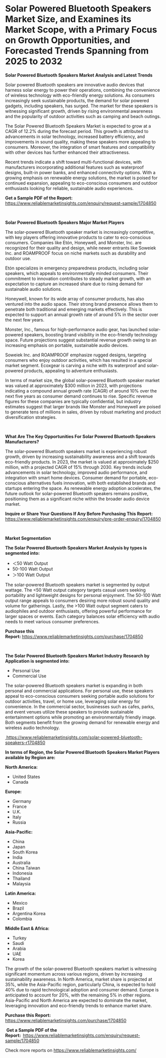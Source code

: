 <p><h1>Solar Powered Bluetooth Speakers Market Size, and Examines its Market Scope, with a Primary Focus on Growth Opportunities, and Forecasted Trends Spanning from 2025 to 2032</h1></p><p><strong>Solar Powered Bluetooth Speakers Market Analysis and Latest Trends</strong></p>
<p><p>Solar powered Bluetooth speakers are innovative audio devices that harness solar energy to power their operations, combining the convenience of wireless technology with eco-friendly energy solutions. As consumers increasingly seek sustainable products, the demand for solar powered gadgets, including speakers, has surged. The market for these speakers is witnessing significant growth, driven by rising environmental awareness and the popularity of outdoor activities such as camping and beach outings.</p><p>The Solar Powered Bluetooth Speakers Market is expected to grow at a CAGR of 12.2% during the forecast period. This growth is attributed to advancements in solar technology, increased battery efficiency, and improvements in sound quality, making these speakers more appealing to consumers. Moreover, the integration of smart features and compatibility with other devices has further enhanced their attractiveness. </p><p>Recent trends indicate a shift toward multi-functional devices, with manufacturers incorporating additional features such as waterproof designs, built-in power banks, and enhanced connectivity options. With a growing emphasis on renewable energy solutions, the market is poised for continued expansion, appealing to eco-conscious consumers and outdoor enthusiasts looking for reliable, sustainable audio experiences.</p></p>
<p><strong>Get a Sample PDF of the Report:&nbsp;</strong> <a href="https://www.reliablemarketinsights.com/enquiry/request-sample/1704850?utm_campaign=2199&utm_medium=2&utm_source=Github&utm_content=ia&utm_term=27032025&utm_id=solar-powered-bluetooth-speakers">https://www.reliablemarketinsights.com/enquiry/request-sample/1704850</a></p>
<p>&nbsp;</p>
<p><strong>Solar Powered Bluetooth Speakers Major Market Players</strong></p>
<p><p>The solar-powered Bluetooth speaker market is increasingly competitive, with key players offering innovative products to cater to eco-conscious consumers. Companies like Etón, Honeywell, and Monster, Inc. are recognized for their quality and design, while newer entrants like Soweiek Inc. and ROAMPROOF focus on niche markets such as durability and outdoor use.</p><p>Etón specializes in emergency preparedness products, including solar speakers, which appeals to environmentally minded consumers. Their commitment to innovation contributes to steady market growth, with an expectation to capture an increased share due to rising demand for sustainable audio solutions.</p><p>Honeywell, known for its wide array of consumer products, has also ventured into the audio space. Their strong brand presence allows them to penetrate both traditional and emerging markets effectively. This is expected to support an annual growth rate of around 5% in the sector over the next few years.</p><p>Monster, Inc., famous for high-performance audio gear, has launched solar-powered speakers, boosting brand visibility in the eco-friendly technology space. Future projections suggest substantial revenue growth owing to an increasing emphasis on portable, sustainable audio devices.</p><p>Soweiek Inc. and ROAMPROOF emphasize rugged designs, targeting consumers who enjoy outdoor activities, which has resulted in a special market segment. Ecoxgear is carving a niche with its waterproof and solar-powered products, appealing to adventure enthusiasts.</p><p>In terms of market size, the global solar-powered Bluetooth speaker market was valued at approximately $300 million in 2023, with projections indicating a compound annual growth rate (CAGR) of around 10% over the next five years as consumer demand continues to rise. Specific revenue figures for these companies are typically confidential, but industry estimates suggest that larger brands like Monster and Honeywell are poised to generate tens of millions in sales, driven by robust marketing and product diversification strategies.</p></p>
<p>&nbsp;</p>
<p><strong>What Are The Key Opportunities For Solar Powered Bluetooth Speakers Manufacturers?</strong></p>
<p><p>The solar-powered Bluetooth speakers market is experiencing robust growth, driven by increasing sustainability awareness and a shift towards eco-friendly products. In 2023, the market is valued at approximately $250 million, with a projected CAGR of 15% through 2030. Key trends include advancements in solar technology, improved audio performance, and integration with smart home devices. Consumer demand for portable, eco-conscious alternatives fuels innovation, with both established brands and startups entering the space. As renewable energy adoption accelerates, the future outlook for solar-powered Bluetooth speakers remains positive, positioning them as a significant niche within the broader audio device market.</p></p>
<p><strong>Inquire or Share Your Questions If Any Before Purchasing This Report:</strong> <a href="https://www.reliablemarketinsights.com/enquiry/pre-order-enquiry/1704850?utm_campaign=2199&utm_medium=2&utm_source=Github&utm_content=ia&utm_term=27032025&utm_id=solar-powered-bluetooth-speakers">https://www.reliablemarketinsights.com/enquiry/pre-order-enquiry/1704850</a></p>
<p>&nbsp;</p>
<p><strong>Market Segmentation</strong></p>
<p><strong>The Solar Powered Bluetooth Speakers Market Analysis by types is segmented into:</strong></p>
<p><ul><li>＜50 Watt Output</li><li>50-100 Watt Output</li><li>＞100 Watt Output</li></ul></p>
<p><p>The solar-powered Bluetooth speakers market is segmented by output wattage. The <50 Watt output category targets casual users seeking portability and lightweight designs for personal enjoyment. The 50-100 Watt output range appeals to consumers desiring more robust sound quality and volume for gatherings. Lastly, the >100 Watt output segment caters to audiophiles and outdoor enthusiasts, offering powerful performance for larger spaces or events. Each category balances solar efficiency with audio needs to meet various consumer preferences.</p></p>
<p><strong>Purchase this Report:&nbsp;</strong><a href="https://www.reliablemarketinsights.com/purchase/1704850?utm_campaign=2199&utm_medium=2&utm_source=Github&utm_content=ia&utm_term=27032025&utm_id=solar-powered-bluetooth-speakers">https://www.reliablemarketinsights.com/purchase/1704850</a></p>
<p>&nbsp;</p>
<p><strong>The Solar Powered Bluetooth Speakers Market Industry Research by Application is segmented into:</strong></p>
<p><ul><li>Personal Use</li><li>Commercial Use</li></ul></p>
<p><p>The solar-powered Bluetooth speakers market is expanding in both personal and commercial applications. For personal use, these speakers appeal to eco-conscious consumers seeking portable audio solutions for outdoor activities, travel, or home use, leveraging solar energy for convenience. In the commercial sector, businesses such as cafes, parks, and event venues utilize these speakers to provide sustainable entertainment options while promoting an environmentally friendly image. Both segments benefit from the growing demand for renewable energy and wireless audio technology.</p></p>
<p><a href="https://www.reliablemarketinsights.com/solar-powered-bluetooth-speakers-r1704850?utm_campaign=2199&utm_medium=2&utm_source=Github&utm_content=ia&utm_term=27032025&utm_id=solar-powered-bluetooth-speakers">&nbsp;https://www.reliablemarketinsights.com/solar-powered-bluetooth-speakers-r1704850</a></p>
<p><strong>In terms of Region, the Solar Powered Bluetooth Speakers Market Players available by Region are:</strong></p>
<p>
    <p> <strong> North America: </strong>
        <ul>
            <li>United States</li>
            <li>Canada</li>
        </ul>
        </p> 
    <p> <strong> Europe: </strong>
        <ul>
            <li>Germany</li>
            <li>France</li>
            <li>U.K.</li>
            <li>Italy</li>
            <li>Russia</li>
        </ul>
        </p> 
    <p> <strong> Asia-Pacific: </strong>
        <ul>
            <li>China</li>
            <li>Japan</li>
            <li>South Korea</li>
            <li>India</li>
            <li>Australia</li>
            <li>China Taiwan</li>
            <li>Indonesia</li>
            <li>Thailand</li>
            <li>Malaysia</li>
        </ul>
        </p> 
    <p> <strong> Latin America: </strong>
        <ul>
            <li>Mexico</li>
            <li>Brazil</li>
            <li>Argentina Korea</li>
            <li>Colombia</li>
        </ul>
        </p> 
    <p> <strong> Middle East & Africa: </strong>
        <ul>
            <li>Turkey</li>
            <li>Saudi</li>
            <li>Arabia</li>
            <li>UAE</li>
            <li>Korea</li>
        </ul>
    </p>
    </p>
<p><p>The growth of the solar-powered Bluetooth speakers market is witnessing significant momentum across various regions, driven by increasing sustainability awareness. In North America, market share is projected at 35%, while the Asia-Pacific region, particularly China, is expected to hold 40% due to rapid technological adoption and consumer demand. Europe is anticipated to account for 20%, with the remaining 5% in other regions. Asia-Pacific and North America are expected to dominate the market, leveraging innovation and eco-friendly trends to enhance market share.</p></p>
<p><strong>Purchase this Report: </strong><a href="https://www.reliablemarketinsights.com/purchase/1704850?utm_campaign=2199&utm_medium=2&utm_source=Github&utm_content=ia&utm_term=27032025&utm_id=solar-powered-bluetooth-speakers">https://www.reliablemarketinsights.com/purchase/1704850</a></p>
<p>&nbsp;<strong>Get a Sample PDF of the Report:&nbsp;&nbsp;</strong><a href="https://www.reliablemarketinsights.com/enquiry/request-sample/1704850?utm_campaign=2199&utm_medium=2&utm_source=Github&utm_content=ia&utm_term=27032025&utm_id=solar-powered-bluetooth-speakers">https://www.reliablemarketinsights.com/enquiry/request-sample/1704850</a></p>
<p><strong></strong></p>
<p>Check more reports on <a href="https://www.reliablemarketinsights.com/?utm_campaign=2199&utm_medium=2&utm_source=Github&utm_content=ia&utm_term=27032025&utm_id=solar-powered-bluetooth-speakers">https://www.reliablemarketinsights.com/</a></p>